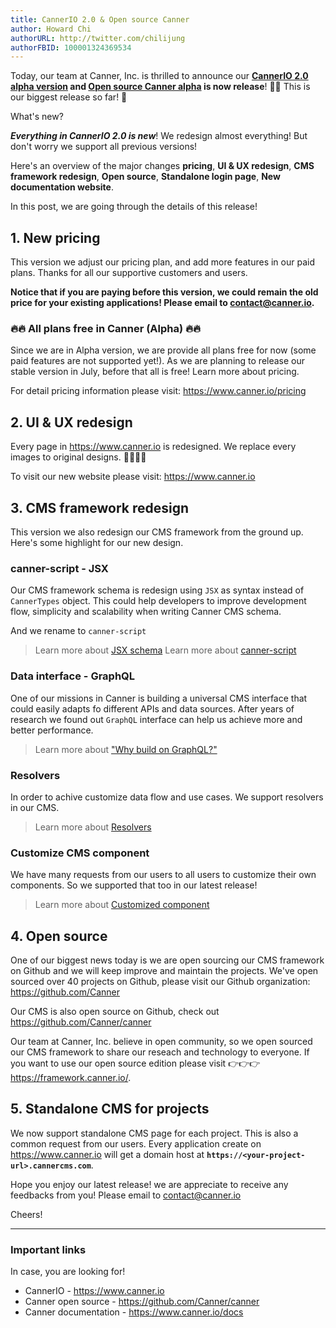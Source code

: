 ```yaml
---
title: CannerIO 2.0 & Open source Canner
author: Howard Chi
authorURL: http://twitter.com/chilijung
authorFBID: 100001324369534
---
```


Today, our team at Canner, Inc. is thrilled to announce our **[CannerIO 2.0 alpha version](https://www.canner.io) and [Open source Canner alpha](https://framework.canner.io) is now release**! 🎉🎉 This is our biggest release so far! 🤡

What's new?

***Everything in CannerIO 2.0 is new***! We redesign almost everything! But don't worry we support all previous versions!

Here's an overview of the major changes **pricing**, **UI & UX redesign**, **CMS framework redesign**, **Open source**, **Standalone login page**, **New documentation website**.

In this post, we are going through the details of this release!


<!--truncate-->

## 1. New pricing

This version we adjust our pricing plan, and add more features in our paid plans. Thanks for all our supportive customers and users.

**Notice that if you are paying before this version, we could remain the old price for your existing applications! Please email to contact@canner.io.**

### 🔥🔥 All plans free in Canner (Alpha) 🔥🔥

Since we are in Alpha version, we are provide all plans free for now (some paid features are not supported yet!). As we are planning to release our stable version in July, before that all is free! Learn more about pricing.

For detail pricing information please visit: https://www.canner.io/pricing

## 2. UI & UX redesign

Every page in https://www.canner.io is redesigned.  We replace every images to original designs. 💃💃🕺🕺

To visit our new website please visit: https://www.canner.io


## 3. CMS framework redesign

This version we also redesign our CMS framework from the ground up.  Here's some highlight for our new design.

### canner-script - JSX

Our CMS framework schema is redesign using `JSX` as syntax instead of `CannerTypes` object. This could help developers to improve development flow, simplicity and scalability when writing Canner CMS schema.

And we rename to `canner-script`

> Learn more about [JSX schema](https://framework.canner.io/docs/guides-writing-schema.html)
> Learn more about [canner-script](https://framework.canner.io/docs/advance-canner-script.html)

### Data interface - GraphQL

One of our missions in Canner is building a universal CMS interface that could easily adapts fo different APIs and data sources. After years of research we found out `GraphQL` interface can help us achieve more and better performance.

> Learn more about ["Why build on GraphQL?"](https://framework.canner.io/docs/why-graphql.html)

### Resolvers

In order to achive customize data flow and use cases. We support resolvers in our CMS.

> Learn more about [Resolvers](https://framework.canner.io/docs/guides-resolver.html)

### Customize CMS component

We have many requests from our users to all users to customize their own components. So we supported that too in our latest release!

> Learn more about [Customized component](https://framework.canner.io/docs/advance-customized-component.html)

## 4. Open source

One of our biggest news today is we are open sourcing our CMS framework on Github and we will keep improve and maintain the projects. We've open sourced over 40 projects on Github, please visit our Github organization: https://github.com/Canner

Our CMS is also open source on Github, check out https://github.com/Canner/canner

Our team at Canner, Inc. believe in open community, so we open sourced our CMS framework to share our reseach and technology to everyone. If you want to use our open source edition please visit 👉👉👉 https://framework.canner.io/.

## 5. Standalone CMS for projects

We now support standalone CMS page for each project. This is also a common request from our users.  Every application create on https://www.canner.io will get a  domain host at **`https://<your-project-url>.cannercms.com`**.

Hope you enjoy our latest release! we are appreciate to receive any feedbacks from you! Please email to contact@canner.io 

Cheers!

-------

### Important links

In case, you are looking for!

- CannerIO - https://www.canner.io
- Canner open source - https://github.com/Canner/canner
- Canner documentation - https://www.canner.io/docs

